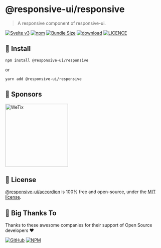 
# @responsive-ui/responsive

> A responsive component of responsive-ui.

<p>

[![Svelte v3](https://img.shields.io/badge/svelte-v3-orange.svg)](https://svelte.dev)
[![npm](https://img.shields.io/npm/v/@responsive-ui/responsive.svg)](https://www.npmjs.com/package/@responsive-ui/responsive)
[![Bundle Size](https://badgen.net/bundlephobia/minzip/%40responsive-ui%2Fresponsive)](https://bundlephobia.com/result?p=%40responsive-ui%2Fresponsive)
[![download](https://img.shields.io/npm/dw/@responsive-ui/responsive.svg)](https://www.npmjs.com/package/@responsive-ui/responsive)
[![LICENCE](https://img.shields.io/github/license/wetix/responsive-ui)](https://github.com/wetix/responsive-ui/blob/main/LICENSE)

</p>

## 🔨 Install

```console
npm install @responsive-ui/responsive
```

or

```console
yarn add @responsive-ui/responsive
```

## 🔋 Sponsors

<img src="https://asset.wetix.my/images/logo/wetix.png" alt="WeTix" width="200px">

## 📄 License

[@responsive-ui/accordion](https://github.com/wetix/responsive-ui/tree/main/components/accordion) is 100% free and open-source, under the [MIT license](https://github.com/wetix/responsive-ui/blob/main/LICENSE).

## 🎉 Big Thanks To

Thanks to these awesome companies for their support of Open Source developers ❤

[![GitHub](https://jstools.dev/img/badges/github.svg)](https://github.com/open-source)
[![NPM](https://jstools.dev/img/badges/npm.svg)](https://www.npmjs.com/)
